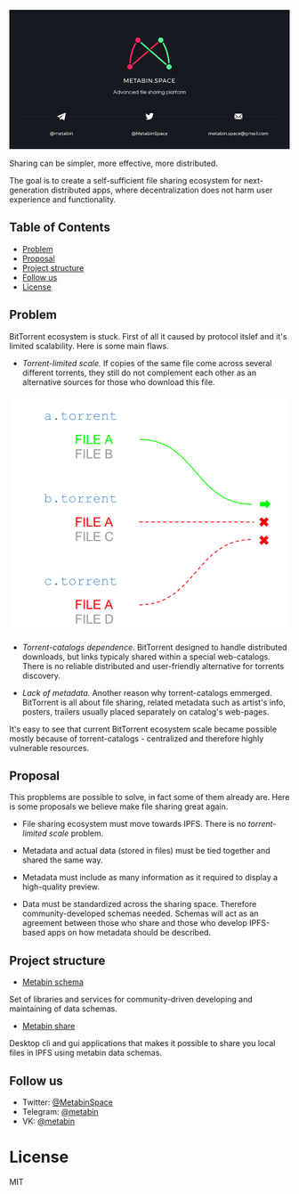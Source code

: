 ![](/_banner.png)

Sharing can be simpler, more effective, more distributed.

The goal is to create a self-sufficient file sharing ecosystem for next-generation distributed apps, where decentralization does not harm user experience and functionality.

## Table of Contents

- [Problem](#problem)
- [Proposal](#proposal)
- [Project structure](#project-structure)
- [Follow us](#follow-us)
- [License](#license)

## Problem

BitTorrent ecosystem is stuck. First of all it caused by protocol itslef and it's limited scalability. Here is some main flaws.

- *Torrent-limited scale.* If copies of the same file come across several different torrents, they still do not complement each other as an alternative sources for those who download this file.

![](/images/torrent-limited-scale.png)

- *Torrent-catalogs dependence.* BitTorrent designed to handle distributed downloads, but links typicaly shared within a special web-catalogs. There is no reliable distributed and user-friendly alternative for torrents discovery.

- *Lack of metadata.* Another reason why torrent-catalogs emmerged. BitTorrent is all about file sharing, related metadata such as artist's info, posters, trailers usually placed separately on catalog's web-pages.

It's easy to see that current BitTorrent ecosystem scale became possible mostly because of torrent-catalogs - centralized and therefore highly vulnerable resources.

## Proposal

This propblems are possible to solve, in fact some of them already are. Here is some proposals we believe make file sharing great again.

- File sharing ecosystem must move towards IPFS. There is no *torrent-limited scale* problem.

- Metadata and actual data (stored in files) must be tied together and shared the same way.

- Metadata must include as many information as it required to display a high-quality preview.

- Data must be standardized across the sharing space. Therefore community-developed schemas needed. Schemas will act as an agreement between those who share and those who develop IPFS-based apps on how metadata should be described.

## Project structure

- [Metabin schema](https://github.com/metabin/metabin-schema)

Set of libraries and services for community-driven developing and maintaining of data schemas.

- [Metabin share](https://github.com/metabin/metabin-client)

Desktop cli and gui applications that makes it possible to share you local files in IPFS using metabin data schemas.

## Follow us

- Twitter: [@MetabinSpace](http://twitter.com/MetabinSpace)
- Telegram: [@metabin](http://t.me/metabin)
- VK: [@metabin](http://vk.com/metabin)

# License
MIT
